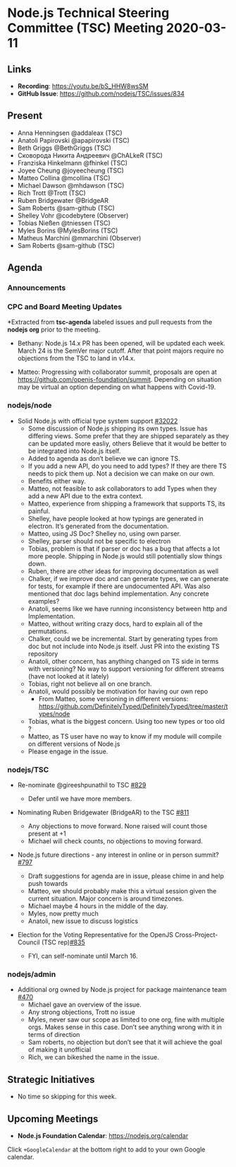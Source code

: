 # Node.js Technical Steering Committee (TSC) Meeting 2020-03-11

## Links

* **Recording**: <https://youtu.be/bS_HHW8wsSM>
* **GitHub Issue**: <https://github.com/nodejs/TSC/issues/834>

## Present

* Anna Henningsen @addaleax (TSC)
* Anatoli Papirovski @apapirovski (TSC)
* Beth Griggs @BethGriggs (TSC)
* Сковорода Никита Андреевич @ChALkeR (TSC)
* Franziska Hinkelmann @fhinkel (TSC)
* Joyee Cheung @joyeecheung (TSC)
* Matteo Collina @mcollina (TSC)
* Michael Dawson @mhdawson (TSC)
* Rich Trott @Trott (TSC)
* Ruben Bridgewater @BridgeAR
* Sam Roberts @sam-github (TSC)
* Shelley Vohr @codebytere (Observer)
* Tobias Nießen @tniessen (TSC)
* Myles Borins @MylesBorins (TSC)
* Matheus Marchini @mmarchini (Observer)
* Sam Roberts @sam-github (TSC)

## Agenda

### Announcements

### CPC and Board Meeting Updates

\*Extracted from **tsc-agenda** labeled issues and pull requests from the **nodejs org** prior to the meeting.

* Bethany:  Node.js 14.x PR has been opened, will be updated each week.  March 24 is the
  SemVer major cutoff. After that point majors require no objections from the TSC to land in v14.x.

* Matteo: Progressing with collaborator summit, proposals are open at
  <https://github.com/openjs-foundation/summit>. Depending on situation
  may be virtual an option depending on what happens with Covid-19.

### nodejs/node

* Solid Node.js with official type system support [#32022](https://github.com/nodejs/node/issues/32022)
  * Some discussion of Node.js shipping its own types. Issue has differing views.
    Some prefer that they are shipped separately as they can be updated more easliy, others
    Believe that it would be better to be integrated into Node.js itself.
  * Added to agenda as don’t believe we can ignore TS.
  * If you add a new API, do you need to add types?  If they are there TS needs to pick
    them up. Not a decision we can make on our own.
  * Benefits either way.
  * Matteo, not feasible to ask collaborators to add Types when they add a new API due to the
    extra context.
  * Matteo, experience from shipping a framework that supports TS, its painful.
  * Shelley, have people looked at how typings are generated in electron. It’s generated from the
    documentation.
  * Matteo, using JS Doc?  Shelley no, using own parser.
  * Shelley, parser should not be specific to electron
  * Tobias, problem is that if parser or doc has a bug that affects a lot more people. Shipping in
    Node.js would still potentially slow things down.
  * Ruben, there are other ideas for improving documentation as well
  * Chalker, if we improve doc and can generate types, we can generate for tests, for example if
    there are undocumented API. Was also mentioned that doc lags behind implementation. Any
    concrete examples?
  * Anatoli, seems like we have running inconsistency between http and
    Implementation.
  * Matteo, without writing crazy docs, hard to explain all of the permutations.
  * Chalker, could we be incremental. Start by generating types from doc but not include into
    Node.js itself. Just PR into the existing TS repository
  * Anatoli, other concern, has anything changed on TS side in terms with versioning?  No
    way to support versioning for different streams (have not looked at it lately)
  * Tobias, right not believe all on one branch.
  * Anatoli, would possibly be motivation for having our own repo
    * From Matteo, some versioning in different versions: <https://github.com/DefinitelyTyped/DefinitelyTyped/tree/master/types/node>
  * Tobias, what is the biggest concern. Using too new types or too old ?
  * Matteo, as TS user have no way to know if my module will compile on different versions
    of Node.js
  * Please engage in the issue.

### nodejs/TSC

* Re-nominate @gireeshpunathil to TSC [#829](https://github.com/nodejs/TSC/issues/829)
  * Defer until we have more members.

* Nominating Ruben Bridgewater (BridgeAR) to the TSC [#811](https://github.com/nodejs/TSC/issues/811)
  * Any objections to move forward. None raised will count those present at +1
  * Michael will check counts, no objections to moving forward.

* Node.js future directions - any interest in online or in person summit? [#797](https://github.com/nodejs/TSC/issues/797)
  * Draft suggestions for agenda are in issue, please chime in and help push towards
  * Matteo, we should probably make this a virtual session given the current situation. Major
    concern is around timezones.
  * Michael maybe 4 hours in the middle of the day.
  * Myles, now pretty much
  * Anatoli, new issue to discuss logistics

* Election for the Voting Representative for the OpenJS Cross-Project-Council (TSC rep)[#835](https://github.com/nodejs/TSC/issues/835)
  * FYI, can self-nominate until March 16.

### nodejs/admin

* Additional org owned by Node.js project  for package maintenance team [#470](https://github.com/nodejs/admin/issues/470)
  * Michael gave an overview of the issue.
  * Any strong objections, Trott no issue
  * Myles, never saw our scope as limited to one org, fine with multiple orgs. Makes sense in this
    case. Don’t see anything wrong with it in terms of direction
  * Sam roberts, no objection but don’t see that it will achieve the goal of making it unofficial
  * Rich, we can bikeshed the name in the issue.

## Strategic Initiatives

* No time so skipping for this week.

## Upcoming Meetings

* **Node.js Foundation Calendar**: <https://nodejs.org/calendar>

Click `+GoogleCalendar` at the bottom right to add to your own Google calendar.
